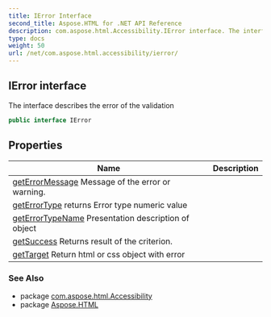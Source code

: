 ```yaml
---
title: IError Interface
second_title: Aspose.HTML for .NET API Reference
description: com.aspose.html.Accessibility.IError interface. The interface describes the error of the validation
type: docs
weight: 50
url: /net/com.aspose.html.accessibility/ierror/
---
```

## IError interface

The interface describes the error of the validation

```java
public interface IError
```

## Properties

| Name | Description |
| --- | --- |
| [getErrorMessage](../../com.aspose.html.accessibility/ierror/errormessage/) Message of the error or warning. |
| [getErrorType](../../com.aspose.html.accessibility/ierror/errortype/) returns Error type numeric value |
| [getErrorTypeName](../../com.aspose.html.accessibility/ierror/errortypename/) Presentation description of object |
| [getSuccess](../../com.aspose.html.accessibility/ierror/success/) Returns result of the criterion. |
| [getTarget](../../com.aspose.html.accessibility/ierror/target/) Return html or css object with error |

### See Also

* package [com.aspose.html.Accessibility](../../com.aspose.html.accessibility/)
* package [Aspose.HTML](../../)
